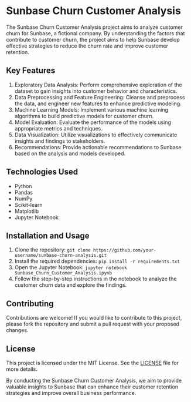 # Sunbase Churn Customer Analysis

The Sunbase Churn Customer Analysis project aims to analyze customer churn for Sunbase, a fictional company. By understanding the factors that contribute to customer churn, the project aims to help Sunbase develop effective strategies to reduce the churn rate and improve customer retention.

## Key Features

1. Exploratory Data Analysis: Perform comprehensive exploration of the dataset to gain insights into customer behavior and characteristics.
2. Data Preprocessing and Feature Engineering: Cleanse and preprocess the data, and engineer new features to enhance predictive modeling.
3. Machine Learning Models: Implement various machine learning algorithms to build predictive models for customer churn.
4. Model Evaluation: Evaluate the performance of the models using appropriate metrics and techniques.
5. Data Visualization: Utilize visualizations to effectively communicate insights and findings to stakeholders.
6. Recommendations: Provide actionable recommendations to Sunbase based on the analysis and models developed.

## Technologies Used

- Python
- Pandas
- NumPy
- Scikit-learn
- Matplotlib
- Jupyter Notebook

## Installation and Usage

1. Clone the repository: `git clone https://github.com/your-username/sunbase-churn-analysis.git`
2. Install the required dependencies: `pip install -r requirements.txt`
3. Open the Jupyter Notebook: `jupyter notebook Sunbase_Churn_Customer_Analysis.ipynb`
4. Follow the step-by-step instructions in the notebook to analyze the customer churn data and explore the findings.

## Contributing

Contributions are welcome! If you would like to contribute to this project, please fork the repository and submit a pull request with your proposed changes.

## License

This project is licensed under the MIT License. See the [LICENSE](LICENSE) file for more details.

By conducting the Sunbase Churn Customer Analysis, we aim to provide valuable insights to Sunbase that can enhance their customer retention strategies and improve overall business performance.


